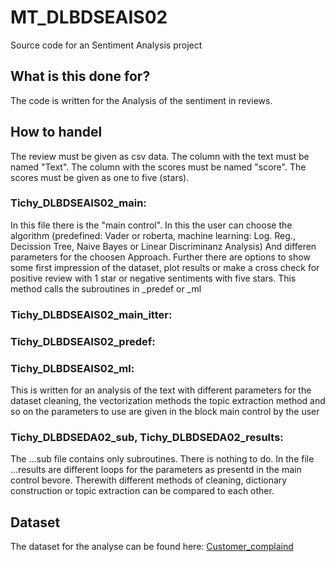# MT_DLBDSEAIS02
Source code for an Sentiment Analysis project

## What is this done for?
The code is written for the Analysis of the sentiment in reviews. 

## How to handel
The review must be given as csv data. The column with the text must be named "Text". The column with the scores must be named "score". The scores must be given as one to five (stars).

### Tichy_DLBDSEAIS02_main:
In this file there is the "main control". In this the user can choose the algorithm (predefined: Vader or roberta, machine learning: Log. Reg., Decission Tree, Naive Bayes or Linear Discriminanz Analysis)
And differen parameters for the choosen Approach. Further there are options to show some first impression of the dataset, plot results or make a cross check for positive review with 1 star
or negative sentiments with five stars. This method calls the subroutines in _predef or _ml

### Tichy_DLBDSEAIS02_main_itter:

### Tichy_DLBDSEAIS02_predef:

### Tichy_DLBDSEAIS02_ml:
This is written for an analysis of the text with different parameters for the dataset cleaning, the vectorization methods the topic extraction method and so on the parameters to use are 
given in the block main control by the user

### Tichy_DLBDSEDA02_sub, Tichy_DLBDSEDA02_results: 
The ...sub file contains only subroutines. There is nothing to do. In the file ...results are different loops for the parameters as presentd in the main control bevore. Therewith
different methods of cleaning, dictionary construction or topic extraction can be compared to each other. 

## Dataset
The dataset for the analyse can be found here: 
[Customer_complaind](https://www.kaggle.com/datasets/ashwinik/consumer-complaints-financial-products)
